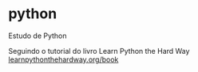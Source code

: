 # python
Estudo de Python

Seguindo o tutorial do livro Learn Python the Hard Way [learnpythonthehardway.org/book](http://learnpythonthehardway.org/book)

